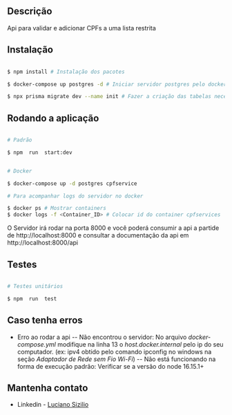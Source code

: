 
## Descrição

  

Api para validar e adicionar CPFs a uma lista restrita

  

## Instalação

  

```bash

$ npm install # Instalação dos pacotes

$ docker-compose up postgres -d # Iniciar servidor postgres pelo docker

$ npx prisma migrate dev --name init # Fazer a criação das tabelas necessárias no banco de dados

```

  

## Rodando a aplicação

  

```bash

# Padrão

$ npm  run  start:dev


# Docker

$ docker-compose up -d postgres cpfservice

# Para acompanhar logs do servidor no docker

$ docker ps # Mostrar containers
$ docker logs -f <Container_ID> # Colocar id do container cpfservices

```

O Servidor irá rodar na porta 8000 e você poderá consumir a api a partide de http://localhost:8000 e consultar a documentação da api em http://localhost:8000/api
  

## Testes

  

```bash

# Testes unitários

$ npm  run  test

```
  

## Caso tenha erros

  

- Erro ao rodar a api
-- Não encontrou o servidor: No arquivo *docker-compose.yml* modifique na linha 13 o *host.docker.internal* pelo ip do seu computador. (ex: ipv4 obtido pelo comando ipconfig no windows na seção *Adaptador de Rede sem Fio Wi-Fi*)
-- Não está funcionando na forma de execução padrão: Verificar se a versão do node 16.15.1+

  

## Mantenha contato

  

- Linkedin - [Luciano Sizilio](https://www.linkedin.com/in/luciano-sizilio-1316a5187/)

  
